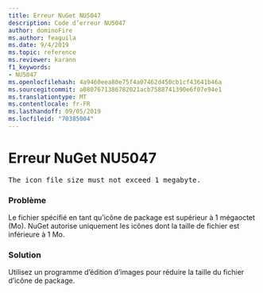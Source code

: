 ```yaml
---
title: Erreur NuGet NU5047
description: Code d’erreur NU5047
author: dominoFire
ms.author: feaguila
ms.date: 9/4/2019
ms.topic: reference
ms.reviewer: karann
f1_keywords:
- NU5047
ms.openlocfilehash: 4a9460eea80e75f4a07462d450cb1cf43641b46a
ms.sourcegitcommit: a0807671386782021acb7588741390e6f07e94e1
ms.translationtype: MT
ms.contentlocale: fr-FR
ms.lasthandoff: 09/05/2019
ms.locfileid: "70385004"
---
```

# <a name="nuget-error-nu5047"></a>Erreur NuGet NU5047

<pre>The icon file size must not exceed 1 megabyte.</pre>


### <a name="issue"></a>Problème 

Le fichier spécifié en tant qu’icône de package est supérieur à 1 mégaoctet (Mo). NuGet autorise uniquement les icônes dont la taille de fichier est inférieure à 1 Mo.


### <a name="solution"></a>Solution

Utilisez un programme d’édition d’images pour réduire la taille du fichier d’icône de package.
